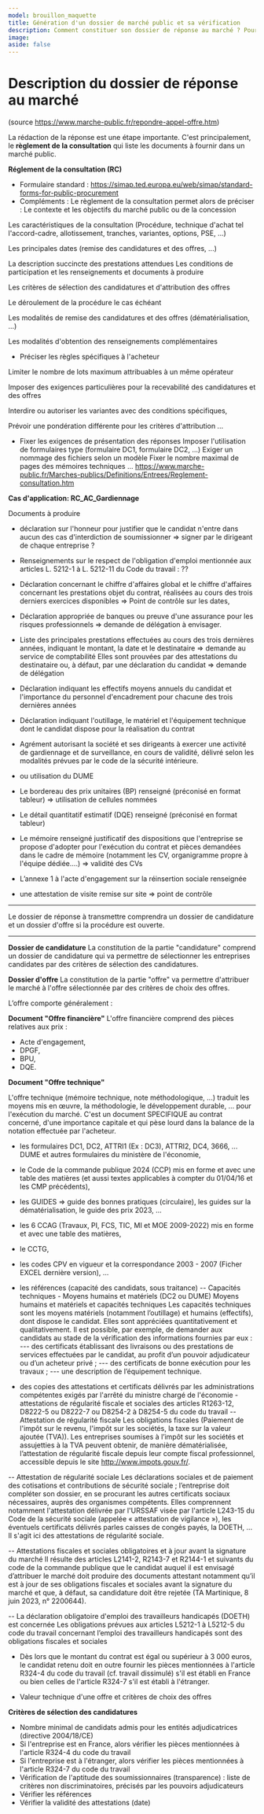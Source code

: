 ```yaml
---
model: brouillon_maquette
title: Génération d'un dossier de marché public et sa vérification
description: Comment constituer son dossier de réponse au marché ? Pourquoi et comment le vérifier ?
image: 
aside: false
---
```


# Description du dossier de réponse au marché
(source https://www.marche-public.fr/repondre-appel-offre.htm)

La rédaction de la réponse est une étape importante. C'est principalement, le **règlement de la consultation** qui liste les documents à fournir dans un marché public.

**Réglement de la consultation (RC)**
- Formulaire standard : https://simap.ted.europa.eu/web/simap/standard-forms-for-public-procurement
- Compléments : Le règlement de la consultation permet alors de préciser :
Le contexte et les objectifs du marché public ou de la concession

Les caractéristiques de la consultation (Procédure, technique d'achat tel l'accord-cadre, allotissement, tranches, variantes, options, PSE, ...)

Les principales dates (remise des candidatures et des offres, ...)

La description succincte des prestations attendues
Les conditions de participation et les renseignements et documents à produire

Les critères de sélection des candidatures et d'attribution des offres

Le déroulement de la procédure le cas échéant

Les modalités de remise des candidatures et des offres (dématérialisation, ...)

Les modalités d'obtention des renseignements complémentaires

- Préciser les règles spécifiques à l'acheteur

Limiter le nombre de lots maximum attribuables à un même opérateur

Imposer des exigences particulières pour la recevabilité des candidatures et des offres

Interdire ou autoriser les variantes avec des conditions spécifiques,

Prévoir une pondération différente pour les critères d'attribution
...

- Fixer les exigences de présentation des réponses
Imposer l'utilisation de formulaires type (formulaire DC1, formulaire DC2, ...)
Exiger un nommage des fichiers selon un modèle
Fixer le nombre maximal de pages des mémoires techniques
...
https://www.marche-public.fr/Marches-publics/Definitions/Entrees/Reglement-consultation.htm

**Cas d'application: RC_AC_Gardiennage**

Documents à produire

- déclaration sur l'honneur pour justifier que le candidat n'entre dans aucun des cas d'interdiction de soumissionner => signer par le dirigeant de chaque entreprise ?

- Renseignements sur le respect de l'obligation d'emploi mentionnée aux articles L. 5212-1 à L. 5212-11 du Code du travail : ??

- Déclaration concernant le chiffre d'affaires global et le chiffre d'affaires concernant les prestations objet du contrat, réalisées au cours des trois derniers exercices disponibles
=> Point de contrôle sur les dates, 

- Déclaration appropriée de banques ou preuve d'une assurance pour les risques professionnels => demande de délégation à envisager.

- Liste des principales prestations effectuées au cours des trois dernières années, indiquant le montant, la date et le destinataire => demande au service de comptabilité
Elles sont prouvées par des attestations du destinataire ou, à défaut, par une déclaration du candidat => demande de délégation

- Déclaration indiquant les effectifs moyens annuels du candidat et l'importance du personnel d'encadrement pour chacune des trois dernières années

- Déclaration indiquant l'outillage, le matériel et l'équipement technique dont le candidat dispose pour la réalisation du contrat

- Agrément autorisant la société et ses dirigeants à exercer une activité de gardiennage et de surveillance, en cours de validité, délivré selon les modalités prévues par le code de la
sécurité intérieure.

- ou utilisation du DUME

- Le bordereau des prix unitaires (BP) renseigné (préconisé en format tableur) => utilisation de cellules nommées

- Le détail quantitatif estimatif (DQE) renseigné (préconisé en format tableur)

- Le mémoire renseigné justificatif des dispositions que l'entreprise se propose d'adopter pour l'exécution du contrat et pièces demandées dans le cadre de mémoire (notamment
les CV, organigramme propre à l'équipe dédiée….)
=> validité des CVs

- L’annexe 1 à l'acte d'engagement sur la réinsertion sociale renseignée

- une attestation de visite remise sur site => point de contrôle



_______________________________

Le dossier de réponse à transmettre comprendra un dossier de candidature et un dossier d'offre si la procédure est ouverte.
_______________________________

**Dossier de candidature**
La constitution de la partie "candidature" comprend un dossier de candidature qui va permettre de sélectionner les entreprises candidates par des critères de sélection des candidatures.


**Dossier d'offre**
La constitution de la partie "offre" va permettre d'attribuer le marché à l'offre sélectionnée par des critères de choix des offres.

L’offre comporte généralement :

**Document "Offre financière"**
L'offre financière comprend des pièces relatives aux prix :
- Acte d'engagement,
- DPGF,
- BPU,
- DQE.

**Document "Offre technique"**

L'offre technique (mémoire technique, note méthodologique, ...) traduit les moyens mis en œuvre, la méthodologie, le développement durable, ... pour l'exécution du marché. C'est un document SPECIFIQUE au contrat concerné, d'une importance capitale et qui pèse lourd dans la balance de la notation effectuée par l'acheteur.

- les formulaires DC1, DC2, ATTRI1 (Ex : DC3), ATTRI2, DC4, 3666, ...  DUME et autres formulaires du ministère de l'économie,
- le Code de la commande publique 2024 (CCP) mis en forme et avec une table des matières (et aussi textes applicables à compter du 01/04/16 et les CMP précédents),
- les GUIDES => guide des bonnes pratiques (circulaire), les guides sur la dématérialisation, le guide des prix 2023, ...
- les 6 CCAG (Travaux, PI, FCS, TIC, MI et MOE 2009-2022) mis en forme et avec une table des matières,
- le CCTG,
- les codes CPV en vigueur et la correspondance 2003 - 2007 (Ficher EXCEL dernière version), ...

- les références (capacité des candidats, sous traitance)
-- Capacités techniques - Moyens humains et matériels (DC2 ou DUME)
Moyens humains et matériels et capacités techniques
Les capacités techniques sont les moyens matériels (notamment l’outillage) et humains (effectifs), dont dispose le candidat. Elles sont appréciées quantitativement et qualitativement.
Il est possible, par exemple, de demander aux candidats au stade de la vérification des informations fournies par eux :
--- des certificats établissant des livraisons ou des prestations de services effectuées par le candidat, au profit d’un pouvoir adjudicateur ou d’un acheteur privé ;
--- des certificats de bonne exécution pour les travaux ;
--- une description de l’équipement technique.

-  des copies des attestations et certificats délivrés par les administrations compétentes exigés par l'arrêté du ministre chargé de l'économie - attestations de régularité fiscale et sociales des articles R1263-12, D8222-5 ou D8222-7 ou D8254-2 à D8254-5 du code du travail
-- Attestation de régularité fiscale
Les obligations fiscales (Paiement de l'impôt sur le revenu, l'impôt sur les sociétés,  la taxe sur la valeur ajoutée (TVA)).
Les entreprises soumises à l’impôt sur les sociétés et assujetties à la TVA peuvent obtenir, de manière dématérialisée, l’attestation de régularité fiscale depuis leur compte fiscal professionnel, accessible depuis le site http://www.impots.gouv.fr/. 

-- Attestation de régularité sociale
Les déclarations sociales et de paiement des cotisations et contributions de sécurité sociale ; l’entreprise doit compléter son dossier, en se procurant les autres certificats sociaux nécessaires, auprès des organismes compétents.
Elles comprennent notamment l'attestation délivrée par l'URSSAF visée par l'article L243-15 du Code de la sécurité sociale (appelée « attestation de vigilance »), les éventuels certificats délivrés parles caisses de congés payés, la DOETH, ... Il s'agit ici des attestations de régularité sociale.

-- Attestations fiscales et sociales obligatoires et à jour avant la signature du marché
Il résulte des articles L2141-2, R2143-7 et R2144-1 et suivants du code de la commande publique que le candidat auquel il est envisagé d’attribuer le marché doit produire des documents attestant notamment qu’il est à jour de ses obligations fiscales et sociales avant la signature du marché et que, à défaut, sa candidature doit être rejetée (TA Martinique, 8 juin 2023, n° 2200644).

-- La déclaration obligatoire d'emploi des travailleurs handicapés (DOETH) est concernée
Les obligations prévues aux articles L5212-1 à L5212-5 du code du travail concernant l’emploi des travailleurs handicapés sont des obligations fiscales et sociales

- Dès lors que le montant du contrat est égal ou supérieur à 3 000 euros, le candidat retenu doit en outre fournir les pièces mentionnées à l'article R324-4 du code du travail (cf. travail dissimulé) s'il est établi en France ou bien celles de l'article R324-7 s'il est établi à l'étranger.

- Valeur technique d'une offre et critères de choix des offres




**Critères de sélection des candidatures**
- Nombre minimal de candidats admis pour les entités adjudicatrices (directive 2004/18/CE)
- Si l'entreprise est en France, alors vérifier les pièces mentionnées à l'article R324-4 du code du travail
- Si l'entreprise est à l'étranger, alors vérifier les pièces mentionnées à l'article R324-7 du code du travail
- Vérification de l'aptitude des soumissionnaires (transparence)  : liste de critères non discriminatoires, précisés par les pouvoirs adjudicateurs
- Vérifier les références
- Vérifier la validité des attestations (date)

